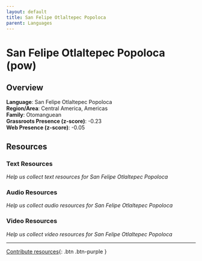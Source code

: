 ```yaml
---
layout: default
title: San Felipe Otlaltepec Popoloca
parent: Languages
---
```


# San Felipe Otlaltepec Popoloca (pow)

## Overview

**Language**: San Felipe Otlaltepec Popoloca  
**Region/Area**: Central America, Americas  
**Family**: Otomanguean  
**Grassroots Presence (z-score)**: -0.23  
**Web Presence (z-score)**: -0.05  

## Resources

### Text Resources
*Help us collect text resources for San Felipe Otlaltepec Popoloca*

### Audio Resources
*Help us collect audio resources for San Felipe Otlaltepec Popoloca*

### Video Resources
*Help us collect video resources for San Felipe Otlaltepec Popoloca*

---

[Contribute resources](https://forms.office.com/e/1SfLJx3u1r){: .btn .btn-purple }
